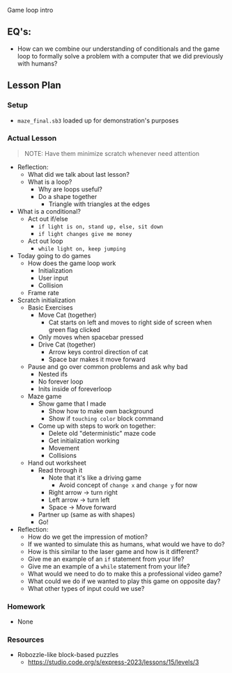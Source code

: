 Game loop intro

## EQ's:

- How can we combine our understanding of conditionals and the game loop
  to formally solve a problem with a computer that we did previously with humans?

## Lesson Plan

### Setup

- `maze_final.sb3` loaded up for demonstration's purposes

### Actual Lesson

> NOTE: Have them minimize scratch whenever need attention

- Reflection:
    - What did we talk about last lesson?
    - What is a loop?
        - Why are loops useful?
        - Do a shape together
            - Triangle with triangles at the edges
- What is a conditional?
    - Act out if/else
        - `if light is on, stand up, else, sit down`
        - `if light changes give me money`
    - Act out loop
        - `while light on, keep jumping`
- Today going to do games
    - How does the game loop work
        - Initialization
        - User input
        - Collision
    - Frame rate
- Scratch initialization
    - Basic Exercises
        - Move Cat (together)
            - Cat starts on left and moves to right side of screen when green flag clicked
        - Only moves when spacebar pressed
        - Drive Cat (together)
            - Arrow keys control direction of cat
            - Space bar makes it move forward
    - Pause and go over common problems and ask why bad
        - Nested ifs
        - No forever loop
        - Inits inside of foreverloop
    - Maze game
        - Show game that I made
            - Show how to make own background
            - Show if `touching color` block command
        - Come up with steps to work on together:
            - Delete old "deterministic" maze code
            - Get initialization working
            - Movement
            - Collisions
    - Hand out worksheet
        - Read through it
            - Note that it's like a driving game
                - Avoid concept of `change x` and `change y` for now
            - Right arrow -> turn right
            - Left arrow -> turn left
            - Space -> Move forward
        - Partner up (same as with shapes)
        - Go!
- Reflection:
    - How do we get the impression of motion?
    - If we wanted to simulate this as humans, what would we have to do?
    - How is this similar to the laser game and how is it different?
    - Give me an example of an `if` statement from your life?
    - Give me an example of a `while` statement from your life?
    - What would we need to do to make this a professional video game?
    - What could we do if we wanted to play this game on opposite day?
    - What other types of input could we use?

### Homework

- None

### Resources

- Robozzle-like block-based puzzles
    - https://studio.code.org/s/express-2023/lessons/15/levels/3
